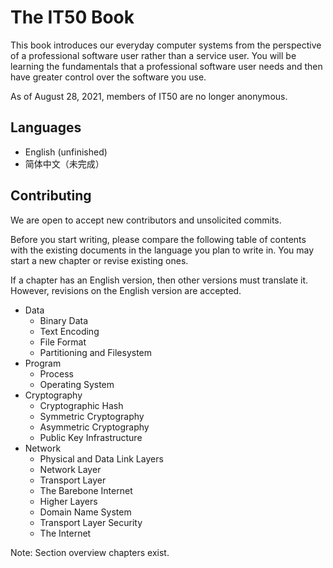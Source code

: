 # The IT50 Book
This book introduces our everyday computer systems from the perspective of a professional software user rather than a service user. You will be learning the fundamentals that a professional software user needs and then have greater control over the software you use.

As of August 28, 2021, members of IT50 are no longer anonymous.

## Languages

- English (unfinished)
- 简体中文（未完成）

## Contributing

We are open to accept new contributors and unsolicited commits.

Before you start writing, please compare the following table of contents with the existing documents in the language you plan to write in. You may start a new chapter or revise existing ones.

If a chapter has an English version, then other versions must translate it. However, revisions on the English version are accepted.

- Data
  - Binary Data
  - Text Encoding
  - File Format
  - Partitioning and Filesystem
- Program
  - Process
  - Operating System
- Cryptography
  - Cryptographic Hash
  - Symmetric Cryptography
  - Asymmetric Cryptography
  - Public Key Infrastructure
- Network
  - Physical and Data Link Layers
  - Network Layer
  - Transport Layer
  - The Barebone Internet
  - Higher Layers
  - Domain Name System
  - Transport Layer Security
  - The Internet

Note: Section overview chapters exist.
